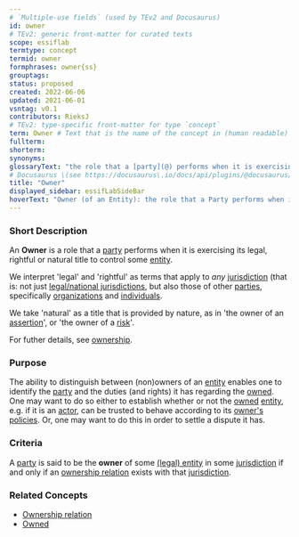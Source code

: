 ```yaml
---
# `Multiple-use fields` (used by TEv2 and Docusaurus)
id: owner
# TEv2: generic front-matter for curated texts
scope: essiflab
termtype: concept
termid: owner
formphrases: owner{ss}
grouptags:
status: proposed
created: 2022-06-06
updated: 2021-06-01
vsntag: v0.1
contributors: RieksJ
# TEv2: type-specific front-matter for type `concept`
term: Owner # Text that is the name of the concept in (human readable) texts.
fullterm:
shorterm:
synonyms:
glossaryText: "the role that a [party](@) performs when it is exercising its legal, rightful or natural title to control that [entity](@)."
# Docusaurus \(see https://docusaurus\.io/docs/api/plugins/@docusaurus/plugin-content-docs#markdown-front-matter\):
title: "Owner"
displayed_sidebar: essifLabSideBar
hoverText: "Owner (of an Entity): the role that a Party performs when it is exercising its legal, rightful or natural title to control that Entity."
---
```


### Short Description
<!--REQUIRED--in 1-3 sentences that describe the concept to a layperson with reasonable accuracy.-->
An **Owner** is a role that a [party](@) performs when it is exercising its legal, rightful or natural title to control some [entity](@).

We interpret 'legal' and 'rightful' as terms that apply to _any_ [jurisdiction](@) (that is: not just [legal/national jurisdictions](@), but also those of other [parties](@), specifically [organizations](@) and [individuals](@).

We take 'natural' as a title that is provided by nature, as in 'the owner of an [assertion](@)', or 'the owner of a [risk](@)'.

For futher details, see [ownership](@).

### Purpose
The ability to distinguish between (non)owners of an [entity](@) enables one to identify the [party](@) and the duties (and rights) it has regarding the [owned](@). One may want to do so either to establish whether or not the [owned](@) [entity](@), e.g. if it is an [actor](@), can be trusted to behave according to its [owner's](@) [policies](@). Or, one may want to do this in order to settle a dispute it has.

### Criteria
A [party](@) is said to be the **owner** of some [(legal) entity](@) in some [jurisdiction](@) if and only if an [ownership relation](@) exists with that [jurisdiction](@).

### Related Concepts
- [Ownership relation](@)
- [Owned](@)
